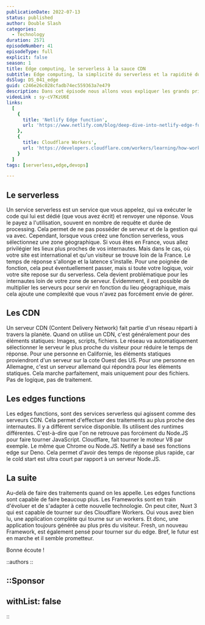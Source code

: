 ```yaml
---
publicationDate: 2022-07-13
status: published
author: Double Slash
categories:
  - Technology
duration: 2571
episodeNumber: 41
episodeType: full
explicit: false
season: 1
title: Edge computing, le serverless à la sauce CDN
subtitle: Edge computing, la simplicité du serverless et la rapidité du CDN.
dsSlug: DS_041_edge
guid: c246e26c028cfadb74ec559363a7e479
description: Dans cet épisode nous allons vous expliquer les grands principes du Edge Computing, son fonctionnement et son utilisation.
videoLink : sy-cV7KzU6E
links:
  [
    {
      title: 'Netlify Edge function',
      url: 'https://www.netlify.com/blog/deep-dive-into-netlify-edge-functions'
    },
    {
      title: Cloudflare Workers',
      url: 'https://developers.cloudflare.com/workers/learning/how-workers-works'
    }
  ]
tags: [serverless,edge,devops]

---
```


## Le serverless

Un service serverless est un service que vous appelez, qui va exécuter le code qui lui est dédié (que vous avez écrit) et renvoyer une réponse.
Vous le payez a l'utilisation, souvent en nombre de requête et durée de processing.
Cela permet de ne pas posséder de serveur et de la gestion qui va avec.
Cependant, lorsque vous créez une fonction serverless, vous sélectionnez une zone géographique. Si vous êtes en France, vous allez privilégier les lieux plus proches de vos internautes.
Mais dans le cas, où votre site est international et qu'un visiteur se trouve loin de la France.
Le temps de réponse s'allonge et la latence s'installe.
Pour une poignée de fonction, cela peut éventuellement passer, mais si toute votre logique, voir votre site repose sur du serverless. Cela devient problématique pour les internautes loin de votre zone de serveur.
Évidemment, il est possible de multiplier les serveurs pour servir en fonction du lieu géographique, mais cela ajoute une complexité que vous n'avez pas forcément envie de gérer.

## Les CDN

Un serveur CDN (Content Delivery Network) fait partie d'un réseau réparti à travers la planète. Quand on utilise un CDN, c'est généralement pour des éléments statiques: Images, scripts, fichiers.
Le réseau va automatiquement sélectionner le serveur le plus proche du visiteur pour réduire le temps de réponse.
Pour une personne en Californie, les éléments statiques proviendront d'un serveur sur la cote Ouest des US. Pour une personne en Allemagne, c'est un serveur allemand qui répondra pour les éléments statiques.
Cela marche parfaitement, mais uniquement pour des fichiers. Pas de logique, pas de traitement.


## Les edges functions

Les edges functions, sont des services serverless qui agissent comme des serveurs CDN.
Cela permet d'effectuer des traitements au plus proche des internautes.
Il y a différent service disponible. Ils utilisent des runtimes différentes. C'est-à-dire que l'on ne retrouve pas forcément du Node.JS pour faire tourner JavaScript.
Cloudflare, fait tourner le moteur V8 par exemple. Le même que Chrome ou Node.JS. Netlify a basé ses fonctions edge sur Deno.
Cela permet d'avoir des temps de réponse plus rapide, car le cold start est ultra court par rapport à un serveur Node.JS.


## La suite

Au-delà de faire des traitements quand on les appelle. Les edges functions sont capable de faire beaucoup plus.
Les Frameworks sont en train d'évoluer et de s'adapter à cette nouvelle technologie.
On peut citer, Nuxt 3 qui est capable de tourner sur des Cloudflare Workers. Oui vous avez bien lu, une application complète qui tourne sur un workers. Et donc, une application toujours générée au plus près du visiteur.
Fresh, un nouveau Framework, est également pensé pour tourner sur du edge.
Bref, le futur est en marche et il semble prometteur.


Bonne écoute !

::authors
::

::Sponsor
---
withList: false
---
::
